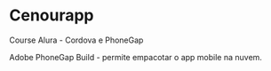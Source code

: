 # Cenourapp

Course Alura - Cordova e PhoneGap

Adobe PhoneGap Build - permite empacotar o app mobile na nuvem.